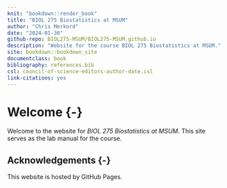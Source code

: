 ```yaml
--- 
knit: "bookdown::render_book"
title: "BIOL 275 Biostatistics at MSUM"
author: "Chris Merkord"
date: "2024-01-30"
github-repo: BIOL275-MSUM/BIOL275-MSUM.github.io
description: "Website for the course BIOL 275 Biostatistics at MSUM."
site: bookdown::bookdown_site
documentclass: book
bibliography: references.bib
csl: council-of-science-editors-author-date.csl
link-citations: yes
---
```


# Welcome {-}

Welcome to the website for *BIOL 275 Biostatistics at MSUM*. This site serves as the lab manual for the course.

## Acknowledgements {-}

This website is hosted by GitHub Pages.
